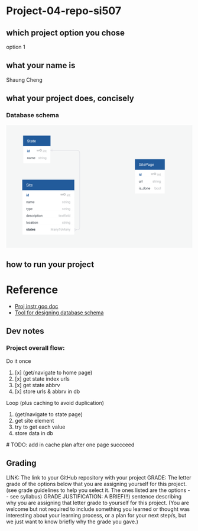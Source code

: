 # Project-04-repo-si507

## which project option you chose
option 1

## what your name is
Shaung Cheng

## what your project does, concisely

### Database schema
![database schema](db-schema.png)

## how to run your project


# Reference 

- [Proj instr goo doc](https://docs.google.com/document/d/12ysom92FnaIamL38yiYrno7alWyCoRIStK-ME8ORD3Q/edit#)
- [Tool for designing database schema](https://app.quickdatabasediagrams.com/#/d/oo35Ob)

## Dev notes

### Project overall flow:

Do it once

1. [x] (get/navigate to home page)
1. [x] get state index urls
1. [x] get state abbrv
1. [x] store urls & abbrv in db

Loop (plus caching to avoid duplication)

1. (get/navigate to state page)
1. get site element
1. try to get each value
1. store data in db

\# TODO: add in cache plan after one page succceed


## Grading

LINK: The link to your GitHub repository with your project
GRADE: The letter grade of the options below that you are assigning yourself for this project. (see grade guidelines to help you select it. The ones listed are the options -- see syllabus)
GRADE JUSTIFICATION: A BRIEF(!!) sentence describing why you are assigning that letter grade to yourself for this project. (You are welcome but not required to include something you learned or thought was interesting about your learning process, or a plan for your next step/s, but we just want to know briefly why the grade you gave.)
